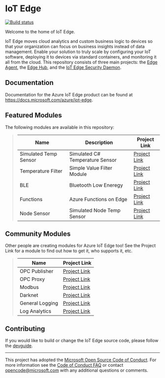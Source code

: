 # IoT Edge

[![Build status](https://msazure.visualstudio.com/One/_apis/build/status/Custom/Azure/IoT/Edge/Core/Azure-IoT-Edge-Core%20CI)](https://msazure.visualstudio.com/One/_build/latest?definitionId=4977)

Welcome to the home of IoT Edge.

IoT Edge moves cloud analytics and custom business logic to devices so that your organization can focus on business insights instead of data management.
Enable your solution to truly scale by configuring your IoT software, deploying it to devices via standard containers, and monitoring it all from the cloud.
This repository consists of three main projects: the [Edge Agent](edge-agent), the [Edge Hub](edge-hub), and the [IoT Edge Security Daemon](edgelet).

## Documentation
Documentation for the Azure IoT Edge product can be found at https://docs.microsoft.com/azure/iot-edge.

## Featured Modules
The following modules are available in this repository:
>| Name                     | Description                     | Project Link                                                                                          |
>| ------------------------ | ------------------------------- | ----------------------------------------------------------------------------------------------------- |
>| Simulated Temp Sensor    | Simulated C# Temperature Sensor | [Project Link](https://github.com/Azure/iotedge/tree/master/edge-modules/SimulatedTemperatureSensor)  |
>| Temperature Filter       | Simple Value Filter Module      | [Project Link](https://github.com/Azure/iotedge/tree/master/edge-modules/TemperatureFilter)           |
>| BLE                      | Bluetooth Low Eneregy           | [Project Link](https://github.com/Azure/iotedge/tree/master/edge-modules/ble)                         |
>| Functions                | Azure Functions on Edge         | [Project Link](https://github.com/Azure/iotedge/tree/master/edge-modules/functions)                   |
>| Node Sensor              | Simulated Node Temp Sensor      | [Project Link](https://github.com/Azure/iotedge/tree/master/edge-modules/node-sensor-sample)          | 

## Community Modules
Other people are creating modules for Azure IoT Edge too! See the Project Link for a module to find out how to get it, who supports it, etc.
>| Name             | Project Link                                                            |
>| ---------------- | ----------------------------------------------------------------------- |
>| OPC Publisher    | [Project Link](https://github.com/Azure/iot-edge-opc-publisher)         |
>| OPC Proxy        | [Project Link](https://github.com/Azure/iot-edge-opc-proxy)             |
>| Modbus           | [Project Link](https://github.com/Azure/iot-edge-modbus)                |
>| Darknet          | [Project Link](https://github.com/vjrantal/iot-edge-darknet-module)     |
>| General Logging  | [Project Link](https://github.com/ytechie/IoTEdgeLoggingModule)         |
>| Log Analytics    | [Project Link](https://github.com/veyalla/logspout-loganalytics)        | 


## Contributing

If you would like to build or change the IoT Edge source code, please follow the [devguide](doc/devguide.md).


---
This project has adopted the [Microsoft Open Source Code of Conduct](https://opensource.microsoft.com/codeofconduct/). For more information see the [Code of Conduct FAQ](https://opensource.microsoft.com/codeofconduct/faq/) or contact [opencode@microsoft.com](mailto:opencode@microsoft.com) with any additional questions or comments.
